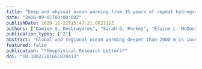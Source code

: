 ```yaml
---
title: "Deep and abyssal ocean warming from 35 years of repeat hydrography"
date: "2016-09-01T00:00:00Z"
publishDate: 2020-11-22T15:47:21.082311Z
authors: ["Damien G. Desbruyères", "Sarah G. Purkey", "Elaine L. McDonagh", "Gregory C. Johnson", "Brian A. King"]
publication_types: ["2"]
abstract: "Global and regional ocean warming deeper than 2000 m is investigated using 35 years of sustained repeat hydrographic survey data starting in 1981. The global long‐term temperature trend below 2000 m, representing the time period 1991–2010, is equivalent to a mean heat flux of 0.065 ± 0.040 W m−2 applied over the Earth's surface area. The strongest warming rates are found in the abyssal layer (4000–6000 m), which contributes to one third of the total heat uptake with the largest contribution from the Southern and Pacific Oceans. A similar regional pattern is found in the deep layer (2000–4000 m), which explains the remaining two thirds of the total heat uptake yet with larger uncertainties. The global average warming rate did not change within uncertainties pre‐2000 versus post‐2000, whereas ocean average warming rates decreased in the Pacific and Indian Oceans and increased in the Atlantic and Southern Oceans."
featured: false
publication: "*Geophysical Research Letters*"
doi: "10.1002/2016GL070413"
---
```


